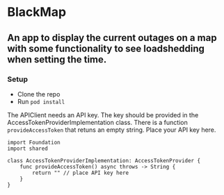 # BlackMap
## An app to display the current outages on a map with some functionality to see loadshedding when setting the time.


### Setup

- Clone the repo
- Run `pod install`

The APIClient needs an API key. The key should be provided in the AccessTokenProviderImplementation class. There is a function `provideAccessToken` that retuns an empty string. Place your API key here.

```
import Foundation
import shared

class AccessTokenProviderImplementation: AccessTokenProvider {
    func provideAccessToken() async throws -> String {
        return "" // place API key here
    }
}
```

